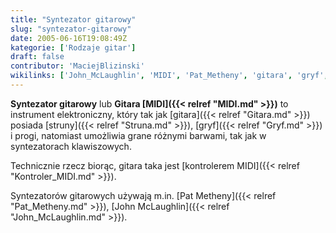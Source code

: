 ```yaml
---
title: "Syntezator gitarowy"
slug: "syntezator-gitarowy"
date: 2005-06-16T19:08:49Z
kategorie: ['Rodzaje gitar']
draft: false
contributor: 'MaciejBlizinski'
wikilinks: ['John_McLaughlin', 'MIDI', 'Pat_Metheny', 'gitara', 'gryf', 'kontroler_MIDI', 'pr%C3%B3g', 'struna']
---
```

**Syntezator gitarowy** lub **Gitara [MIDI]({{< relref "MIDI.md" >}})** to
instrument elektroniczny, który tak jak [gitara]({{< relref "Gitara.md" >}})
posiada [struny]({{< relref "Struna.md" >}}), [gryf]({{< relref "Gryf.md" >}}) i
progi<!-- link nie odnosił się do niczego: 'Syntezator gitarowy' (PosixPath('Syntezator_gitarowy.md')) links to 'próg' (PosixPath('/no/path/exists')) and that does not exist -->, natomiast umożliwia grane różnymi barwami, tak
jak w syntezatorach klawiszowych.

Technicznie rzecz biorąc, gitara taka jest [kontrolerem
MIDI]({{< relref "Kontroler_MIDI.md" >}}).

Syntezatorów gitarowych używają m.in. [Pat
Metheny]({{< relref "Pat_Metheny.md" >}}), [John
McLaughlin]({{< relref "John_McLaughlin.md" >}}).

